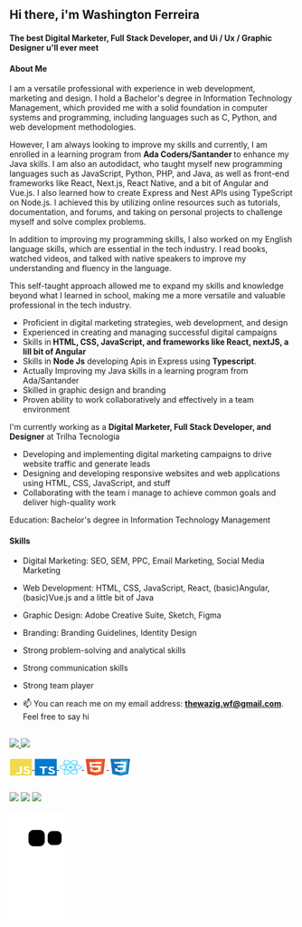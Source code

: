 
<h2> Hi there, i'm Washington Ferreira </h2>
<h4> The best Digital Marketer, Full Stack Developer, and Ui / Ux / Graphic Designer u'll ever meet</h4>

<h4>About Me</h4>

<p>I am a versatile professional with experience in web development, marketing and design. I hold a Bachelor's degree in Information Technology Management, which provided me with a solid foundation in computer systems and programming, including languages such as C, Python, and web development methodologies.</p>

<p>However, I am always looking to improve my skills and currently, I am enrolled in a learning program from <b> Ada Coders/Santander </b> to enhance my Java skills. I am also an autodidact, who taught myself new programming languages such as JavaScript, Python, PHP, and Java, as well as front-end frameworks like React, Next.js, React Native, and a bit of Angular and Vue.js. I also learned how to create Express and Nest APIs using TypeScript on Node.js. I achieved this by utilizing online resources such as tutorials, documentation, and forums, and taking on personal projects to challenge myself and solve complex problems.</p>

<p>In addition to improving my programming skills, I also worked on my English language skills, which are essential in the tech industry. I read books, watched videos, and talked with native speakers to improve my understanding and fluency in the language.</p>

<p>This self-taught approach allowed me to expand my skills and knowledge beyond what I learned in school, making me a more versatile and valuable professional in the tech industry.</p>

- Proficient in digital marketing strategies, web development, and design
- Experienced in creating and managing successful digital campaigns
- Skills in<b> HTML, CSS, JavaScript, and frameworks like React, nextJS, a lill bit of Angular</b>
- Skills in <b>Node Js</b> developing Apis in Express using <b>Typescript</b>. 
- Actually Improving my Java skills in a learning program from Ada/Santander
- Skilled in graphic design and branding
- Proven ability to work collaboratively and effectively in a team environment

<span>I'm currently working as a <b>Digital Marketer, Full Stack Developer, and Designer</b> at Trilha Tecnologia </span>

- Developing and implementing digital marketing campaigns to drive website traffic and generate leads
- Designing and developing responsive websites and web applications using HTML, CSS, JavaScript, and stuff
- Collaborating with the team i manage to achieve common goals and deliver high-quality work

Education:
 Bachelor's degree in Information Technology Management

<h4>Skills</h4>

- Digital Marketing: SEO, SEM, PPC, Email Marketing, Social Media Marketing
- Web Development: HTML, CSS, JavaScript, React, (basic)Angular, (basic)Vue.js and a little bit of Java
- Graphic Design: Adobe Creative Suite, Sketch, Figma
- Branding: Branding Guidelines, Identity Design
- Strong problem-solving and analytical skills
- Strong communication skills
- Strong team player

- 📫 You can reach me on my email address: **thewazig.wf@gmail.com**. Feel free to say hi

 ##

<div>
  <a href="https://github.com/batcleta" > 
  <img height="180em" src="https://github-readme-stats-git-masterrstaa-rickstaa.vercel.app/api?username=batcleta&show_icons=true&theme=radical&include_all_commits=true&count_private=true" />
  <img height="180em" src="https://github-readme-stats-git-masterrstaa-rickstaa.vercel.app/api/top-langs/?username=anuraghazra&layout=compact&theme=radical" />
</div>

  
<div style="display: inline_block"><br>
  <img align="center" alt="Washington-Js" height="30" width="40" src="https://raw.githubusercontent.com/devicons/devicon/master/icons/javascript/javascript-plain.svg">
  <img align="center" alt="Washington-Ts" height="30" width="40" src="https://raw.githubusercontent.com/devicons/devicon/master/icons/typescript/typescript-plain.svg">
  <img align="center" alt="Washington-React" height="30" width="40" src="https://raw.githubusercontent.com/devicons/devicon/master/icons/react/react-original.svg">
  <img align="center" alt="Washington-HTML" height="30" width="40" src="https://raw.githubusercontent.com/devicons/devicon/master/icons/html5/html5-original.svg">
  <img align="center" alt="Washington-CSS" height="30" width="40" src="https://raw.githubusercontent.com/devicons/devicon/master/icons/css3/css3-original.svg">
</div>
  
 ##

  
  <div> 
 
  <a href="https://instagram.com/thewazig" target="_blank"><img src="https://img.shields.io/badge/-Instagram-%23E4405F?style=for-the-badge&logo=instagram&logoColor=white" target="_blank"></a>
   <a href = "mailto:thewazig.wf@gmail.com"><img src="https://img.shields.io/badge/-Gmail-%23333?style=for-the-badge&logo=gmail&logoColor=white" target="_blank"></a>
  <a href="https://www.linkedin.com/in/washington-ferreira-4a225a57" target="_blank"><img src="https://img.shields.io/badge/-LinkedIn-%230077B5?style=for-the-badge&logo=linkedin&logoColor=white" target="_blank"></a> 
 
  ![Snake animation](https://github.com/batcleta/batcleta/blob/output/github-contribution-grid-snake.svg)
 
</div>

